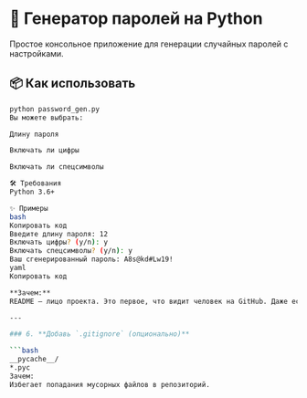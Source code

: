 # 🔐 Генератор паролей на Python

Простое консольное приложение для генерации случайных паролей с настройками.

## 📦 Как использовать

```bash
python password_gen.py
Вы можете выбрать:

Длину пароля

Включать ли цифры

Включать ли спецсимволы

🛠️ Требования
Python 3.6+

✨ Примеры
bash
Копировать код
Введите длину пароля: 12  
Включать цифры? (y/n): y  
Включать спецсимволы? (y/n): y  
Ваш сгенерированный пароль: A8s@kd#Lw19!
yaml
Копировать код

**Зачем:**  
README — лицо проекта. Это первое, что видит человек на GitHub. Даже если проект простой — чёткое описание делает его полезным.

---

### 6. **Добавь `.gitignore` (опционально)**

```bash
__pycache__/
*.pyc
Зачем:
Избегает попадания мусорных файлов в репозиторий.

